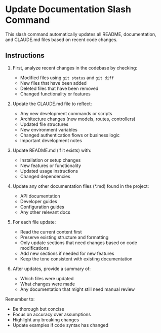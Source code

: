 # Update Documentation Slash Command

This slash command automatically updates all README, documentation, and CLAUDE.md files based on recent code changes.

## Instructions

1. First, analyze recent changes in the codebase by checking:
   - Modified files using `git status` and `git diff`
   - New files that have been added
   - Deleted files that have been removed
   - Changed functionality or features

2. Update the CLAUDE.md file to reflect:
   - Any new development commands or scripts
   - Architecture changes (new models, routes, controllers)
   - Updated file structures
   - New environment variables
   - Changed authentication flows or business logic
   - Important development notes

3. Update README.md (if it exists) with:
   - Installation or setup changes
   - New features or functionality
   - Updated usage instructions
   - Changed dependencies

4. Update any other documentation files (*.md) found in the project:
   - API documentation
   - Developer guides
   - Configuration guides
   - Any other relevant docs

5. For each file update:
   - Read the current content first
   - Preserve existing structure and formatting
   - Only update sections that need changes based on code modifications
   - Add new sections if needed for new features
   - Keep the tone consistent with existing documentation

6. After updates, provide a summary of:
   - Which files were updated
   - What changes were made
   - Any documentation that might still need manual review

Remember to:
- Be thorough but concise
- Focus on accuracy over assumptions
- Highlight any breaking changes
- Update examples if code syntax has changed